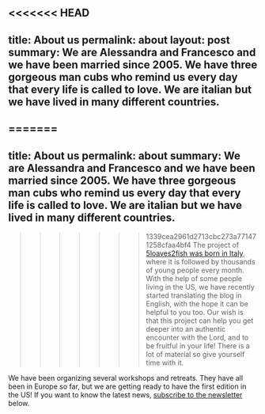 <<<<<<< HEAD
---
title: About us
permalink: about
layout: post
summary: We are Alessandra and Francesco and we have been married since 2005. We have
  three gorgeous man cubs who remind us every day that every life is called to love.
  We are italian but we have lived in many different countries.
---

=======
---
title: About us
permalink: about
summary: We are Alessandra and Francesco and we have been married since 2005. We have
  three gorgeous man cubs who remind us every day that every life is called to love.
  We are italian but we have lived in many different countries.
---

>>>>>>> 1339cea2961d2713cbc273a771471258cfaa4bf4
The project of [5loaves2fish was born in Italy](http://5p2p.it), where it is followed by thousands of young people every month. With the help of some people living in the US, we have recently started translating the blog in English, with the hope it can be helpful to you too.
Our wish is that this project can help you get deeper into an authentic encounter with the Lord, and to be fruitful in your life! There is a lot of material so give yourself time with it.

We have been organizing several workshops and retreats. They have all been in Europe so far, but we are getting ready to have the first edition in the US! If you want to know the latest news, [subscribe to the newsletter]({{site.baseurl}}/subscribe) below.
